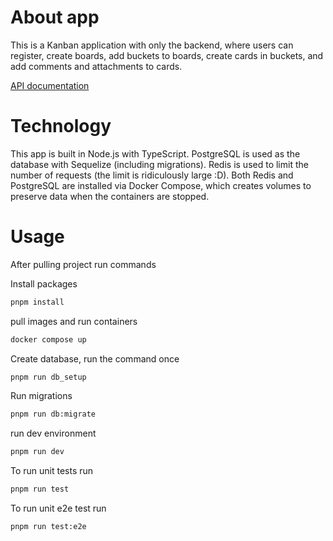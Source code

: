 # About app

This is a Kanban application with only the backend, where users can register, create boards, add buckets to boards, create cards in buckets, and add comments and attachments to cards. 

<a href="https://documenter.getpostman.com/view/29627772/2sAYBXBr2d" target="_blank">API documentation</a>

# Technology
This app is built in Node.js with TypeScript. PostgreSQL is used as the database with Sequelize (including migrations). Redis is used to limit the number of requests (the limit is ridiculously large :D). Both Redis and PostgreSQL are installed via Docker Compose, which creates volumes to preserve data when the containers are stopped.


# Usage
After pulling project run commands

Install packages
```bash
pnpm install
```
pull images and run containers 
```bash 
docker compose up
```
Create database, run the command once
```bash
pnpm run db_setup
```
Run migrations
```bash
pnpm run db:migrate
```
run dev environment
```bash
pnpm run dev
```

To run unit tests run
```bash
pnpm run test
```
To run unit e2e test run
```bash
pnpm run test:e2e
```